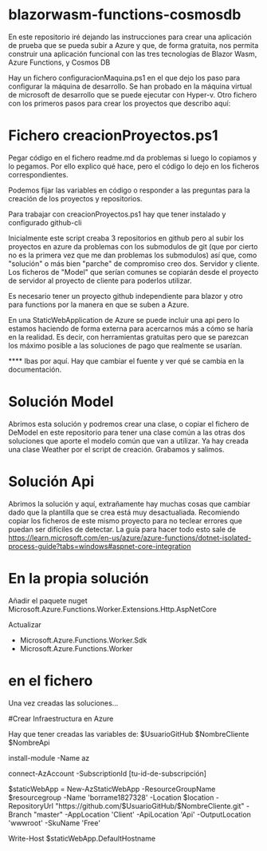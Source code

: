 # blazorwasm-functions-cosmosdb
En este repositorio iré dejando las instrucciones para crear una aplicación de prueba que se pueda subir a Azure y que, de forma gratuita, nos permita construir una aplicación funcional con las tres tecnologías de Blazor Wasm, Azure Functions, y Cosmos DB

Hay un fichero configuracionMaquina.ps1 en el que dejo los paso para configurar la máquina de desarrollo. Se han probado en la máquina virtual de microsoft de desarrollo que se puede ejecutar con Hyper-v.
Otro fichero con los primeros pasos para crear los proyectos que describo aquí:

# Fichero creacionProyectos.ps1
Pegar código en el fichero readme.md da problemas si luego lo copiamos y lo pegamos. Por ello explico qué hace, pero el código lo dejo en los ficheros correspondientes.

Podemos fijar las variables en código o responder a las preguntas para la creación de los proyectos y repositorios.

Para trabajar con creacionProyectos.ps1 hay que tener instalado y configurado github-cli

Inicialmente este script creaba 3 repositorios en github pero al subir los proyectos en azure da problemas con los submodulos de git (que por cierto no es la primera vez que me dan problemas los submodulos) así que, como "solución" o más bien "parche" de compromiso creo dos. Servidor y cliente. Los ficheros de "Model" que serían comunes se copiarán desde el proyecto de servidor al proyecto de cliente para poderlos utilizar.

Es necesario tener un proyecto github independiente para blazor y otro para functions por la manera en que se suben a Azure.

En una StaticWebApplication de Azure se puede incluir una api pero lo estamos haciendo de forma externa para acercarnos más a cómo se haría en la realidad. Es decir, con herramientas gratuitas pero que se parezcan los máximo posible a las soluciones de pago que realmente se usarían.

**** Ibas por aquí. Hay que cambiar el fuente y ver qué se cambia en la documentación.

# Solución Model
Abrimos esta solución y podremos crear una clase, o copiar el fichero de DeModel en este repositorio para tener una clase común a las otras dos soluciones que aporte el modelo común que van a utilizar.
Ya hay creada una clase Weather por el script de creación.
Grabamos y salimos.

# Solución Api
Abrimos la solución y aquí, extrañamente hay muchas cosas que cambiar dado que la plantilla que se crea está muy desactualiada. 
Recomiendo copiar los ficheros de este mismo proyecto para no teclear errores que puedan ser difíciles de detectar.
La guía para hacer todo esto sale de https://learn.microsoft.com/en-us/azure/azure-functions/dotnet-isolated-process-guide?tabs=windows#aspnet-core-integration
# En la propia solución
Añadir el paquete nuget Microsoft.Azure.Functions.Worker.Extensions.Http.AspNetCore

Actualizar 
* Microsoft.Azure.Functions.Worker.Sdk
* Microsoft.Azure.Functions.Worker

# en el fichero 


Una vez creadas las soluciones...

#Crear Infraestructura en Azure

Hay que tener creadas las variables de:
$UsuarioGitHub
$NombreCliente
$NombreApi

install-module -Name az

connect-AzAccount -SubscriptionId [tu-id-de-subscripción]

$staticWebApp = New-AzStaticWebApp -ResourceGroupName $resourcegroup -Name 'borrame1827328' -Location $location -RepositoryUrl "https://github.com/$UsuarioGitHub/$NombreCliente.git" -Branch "master" -AppLocation 'Client' -ApiLocation 'Api' -OutputLocation 'wwwroot' -SkuName 'Free'

Write-Host $staticWebApp.DefaultHostname


